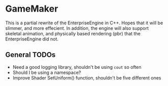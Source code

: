 # GameMaker
This is a partial rewrite of the EnterpriseEngine in C++. Hopes that it will be slimmer, and more effecient. In addition, the engine will also support skeletal animation, and physically based rendering (pbr) that the EnterpriseEngine did not.

## General TODOs
- Need a good logging library, shouldn't be using `cout` so often
- Should I be using a namespace?
- Improve Shader SetUniform() function, shouldn't be five different ones